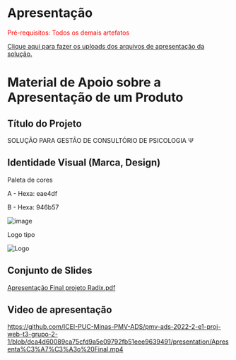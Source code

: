 # Apresentação

<span style="color:red">Pré-requisitos: Todos os demais artefatos</span>

<a href="../presentation/README.md"> Clique aqui para fazer os uploads dos arquivos de apresentação da solução.</a>

# Material de Apoio sobre a Apresentação de um Produto

## Título do Projeto

SOLUÇÃO PARA GESTÃO DE CONSULTÓRIO DE PSICOLOGIA Ψ

## Identidade Visual (Marca, Design)

Paleta de cores

A - Hexa: eae4df

B - Hexa: 946b57

![image](https://user-images.githubusercontent.com/111931438/206908392-05bd723d-d09f-4940-8136-5550b0123d10.png)

Logo tipo

![Logo](https://user-images.githubusercontent.com/111931438/206908049-9425db3c-a8bd-42b6-9c83-c812e2561c06.jpeg)


## Conjunto de Slides

[Apresentação Final projeto Radix.pdf](https://github.com/ICEI-PUC-Minas-PMV-ADS/pmv-ads-2022-2-e1-proj-web-t3-grupo-2-1/blob/aa02253b421a8cc94bac38eb18564523087d267d/presentation/Apresenta%C3%A7%C3%A3o%20Final%20projeto%20Radix.pdf)


## Video de apresentação

https://github.com/ICEI-PUC-Minas-PMV-ADS/pmv-ads-2022-2-e1-proj-web-t3-grupo-2-1/blob/dca4d60089ca75cfd9a5e09792fb51eee9639491/presentation/Apresenta%C3%A7%C3%A3o%20Final.mp4
